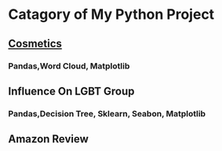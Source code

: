 # Catagory of My Python Project
## [Cosmetics](Python/Project/Comestics_February2022.ipynb) 
### Pandas,Word Cloud, Matplotlib
## Influence On LGBT Group
### Pandas,Decision Tree, Sklearn, Seabon, Matplotlib
## Amazon Review
###
##
